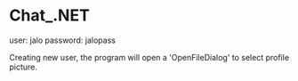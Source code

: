 # Chat_.NET

user: jalo
password: jalopass

Creating new user, the program will open a 'OpenFileDialog' to select profile picture.
